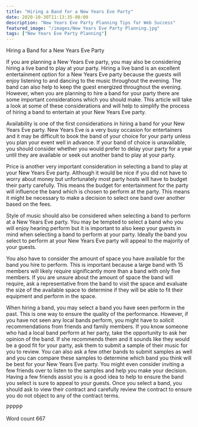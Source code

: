 ```yaml
---
title: "Hiring a Band for a New Years Eve Party"
date: 2020-10-30T11:13:35-08:00
description: "New Years Eve Party Planning Tips for Web Success"
featured_image: "/images/New Years Eve Party Planning.jpg"
tags: ["New Years Eve Party Planning"]
---
```


Hiring a Band for a New Years Eve Party

If you are planning a New Years Eve party, you may also be considering hiring a live band to play at your party. Hiring a live band is an excellent entertainment option for a New Years Eve party because the guests will enjoy listening to and dancing to the music throughout the evening. The band can also help to keep the guest energized throughout the evening. However, when you are planning to hire a band for your party there are some important considerations which you should make. This article will take a look at some of these considerations and will help to simplify the process of hiring a band to entertain at your New Years Eve party.

Availability is one of the first considerations in hiring a band for your New Years Eve party. New Years Eve is a very busy occasion for entertainers and it may be difficult to book the band of your choice for your party unless you plan your event well in advance. If your band of choice is unavailable, you should consider whether you would prefer to delay your party for a year until they are available or seek out another band to play at your party.

Price is another very important consideration in selecting a band to play at your New Years Eve party. Although it would be nice if you did not have to worry about money but unfortunately most party hosts will have to budget their party carefully. This means the budget for entertainment for the party will influence the band which is chosen to perform at the party. This means it might be necessary to make a decision to select one band over another based on the fees.

Style of music should also be considered when selecting a band to perform at a New Years Eve party. You may be tempted to select a band who you will enjoy hearing perform but it is important to also keep your guests in mind when selecting a band to perform at your party. Ideally the band you select to perform at your New Years Eve party will appeal to the majority of your guests. 

You also have to consider the amount of space you have available for the band you hire to perform. This is important because a large band with 15 members will likely require significantly more than a band with only five members. If you are unsure about the amount of space the band will require, ask a representative from the band to visit the space and evaluate the size of the available space to determine if they will be able to fit their equipment and perform in the space. 

When hiring a band, you may select a band you have seen perform in the past. This is one way to ensure the quality of the performance. However, if you have not seen any local bands perform, you might have to solicit recommendations from friends and family members. If you know someone who had a local band perform at her party, take the opportunity to ask her opinion of the band. If she recommends them and it sounds like they would be a good fit for your party, ask them to submit a sample of their music for you to review. You can also ask a few other bands to submit samples as well and you can compare these samples to determine which band you think will be best for your New Years Eve party. You might even consider inviting a few friends over to listen to the samples and help you make your decision. Having a few friends assist you is a good idea to help to ensure the band you select is sure to appeal to your guests. Once you select a band, you should ask to view their contract and carefully review the contract to ensure you do not object to any of the contract terms. 

PPPPP

Word count 667

